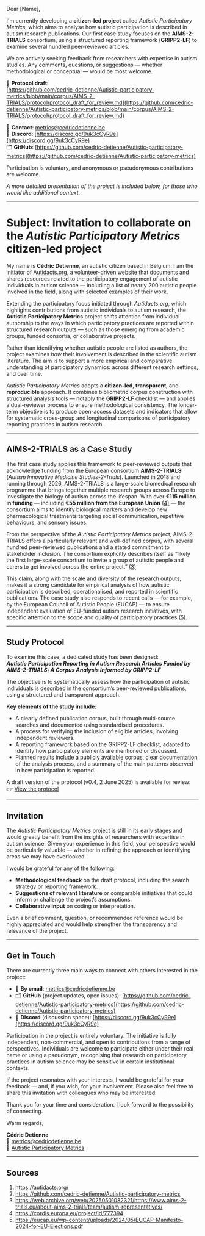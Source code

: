 Dear [Name],

I'm currently developing a **citizen-led project** called *Autistic Participatory Metrics*, which aims to analyse how autistic participation is described in autism research publications. Our first case study focuses on the **AIMS-2-TRIALS** consortium, using a structured reporting framework (**GRIPP2-LF**) to examine several hundred peer-reviewed articles.

We are actively seeking feedback from researchers with expertise in autism studies. Any comments, questions, or suggestions — whether methodological or conceptual — would be most welcome.

🔗 **Protocol draft**:  
[https://github.com/cedric-detienne/Autistic-participatory-metrics/blob/main/corpus/AIMS-2-TRIALS/protocol/protocol_draft_for_review.md](https://github.com/cedric-detienne/Autistic-participatory-metrics/blob/main/corpus/AIMS-2-TRIALS/protocol/protocol_draft_for_review.md)

📧 **Contact**: [metrics@cedricdetienne.be](mailto:metrics@cedricdetienne.be)  
💬 **Discord**: [https://discord.gg/9uk3cCyR9e](https://discord.gg/9uk3cCyR9e)  
🗂 **GitHub**: [https://github.com/cedric-detienne/Autistic-participatory-metrics](https://github.com/cedric-detienne/Autistic-participatory-metrics)

Participation is voluntary, and anonymous or pseudonymous contributions are welcome.

*A more detailed presentation of the project is included below, for those who would like additional context.*

---

# Subject: Invitation to collaborate on the *Autistic Participatory Metrics* citizen-led project

My name is **Cédric Detienne**, an autistic citizen based in Belgium. I am the initiator of [Autidacts.org](https://autidacts.org/), a volunteer-driven website that documents and shares resources related to the participatory engagement of autistic individuals in autism science — including a list of nearly 200 autistic people involved in the field, along with selected examples of their work.

Extending the participatory focus initiated through *Autidacts.org*, which highlights contributions from autistic individuals to autism research, the **Autistic Participatory Metrics** project shifts attention from individual authorship to the ways in which participatory practices are reported within structured research outputs — such as those emerging from academic groups, funded consortia, or collaborative projects.

Rather than identifying whether autistic people are listed as authors, the project examines *how* their involvement is described in the scientific autism literature. The aim is to support a more empirical and comparative understanding of participatory dynamics: across different research settings, and over time.

*Autistic Participatory Metrics* adopts a **citizen-led**, **transparent**, and **reproducible** approach. It combines bibliometric corpus construction with structured analysis tools — notably the **GRIPP2-LF** checklist — and applies a dual-reviewer process to ensure methodological consistency. The longer-term objective is to produce open-access datasets and indicators that allow for systematic cross-group and longitudinal comparisons of participatory reporting practices in autism research.

---

## AIMS-2-TRIALS as a Case Study

The first case study applies this framework to peer-reviewed outputs that acknowledge funding from the European consortium **AIMS-2-TRIALS** (*Autism Innovative Medicine Studies-2-Trials*). Launched in 2018 and running through 2026, AIMS-2-TRIALS is a large-scale biomedical research programme that brings together multiple research groups across Europe to investigate the biology of autism across the lifespan. With over **€115 million in funding** — including **€55 million from the European Union** [(4)](https://cordis.europa.eu/project/id/777394) — the consortium aims to identify biological markers and develop new pharmacological treatments targeting social communication, repetitive behaviours, and sensory issues.

From the perspective of the *Autistic Participatory Metrics* project, AIMS-2-TRIALS offers a particularly relevant and well-defined corpus, with several hundred peer-reviewed publications and a stated commitment to stakeholder inclusion. The consortium explicitly describes itself as “likely the first large-scale consortium to invite a group of autistic people and carers to get involved across the entire project.” [(3)](https://web.archive.org/web/20250501082321/https://www.aims-2-trials.eu/about-aims-2-trials/team/autism-representatives/)

This claim, along with the scale and diversity of the research outputs, makes it a strong candidate for empirical analysis of how autistic participation is described, operationalised, and reported in scientific publications. The case study also responds to recent calls — for example, by the European Council of Autistic People (EUCAP) — to ensure independent evaluation of EU-funded autism research initiatives, with specific attention to the scope and quality of participatory practices [(5)](https://eucap.eu/wp-content/uploads/2024/05/EUCAP-Manifesto-2024-for-EU-Elections.pdf).

---

## Study Protocol

To examine this case, a dedicated study has been designed:  
**_Autistic Participation Reporting in Autism Research Articles Funded by AIMS-2-TRIALS: A Corpus Analysis Informed by GRIPP2-LF_**

The objective is to systematically assess how the participation of autistic individuals is described in the consortium’s peer-reviewed publications, using a structured and transparent approach.

**Key elements of the study include:**

- A clearly defined publication corpus, built through multi-source searches and documented using standardised procedures.
- A process for verifying the inclusion of eligible articles, involving independent reviewers.
- A reporting framework based on the GRIPP2-LF checklist, adapted to identify how participatory elements are mentioned or discussed.
- Planned results include a publicly available corpus, clear documentation of the analysis process, and a summary of the main patterns observed in how participation is reported.

A draft version of the protocol (v0.4, 2 June 2025) is available for review:  
👉 [View the protocol](https://github.com/cedric-detienne/Autistic-participatory-metrics/blob/main/corpus/AIMS-2-TRIALS/protocol/protocol_draft_for_review.md)

---

## Invitation

The *Autistic Participatory Metrics* project is still in its early stages and would greatly benefit from the insights of researchers with expertise in autism science. Given your experience in this field, your perspective would be particularly valuable — whether in refining the approach or identifying areas we may have overlooked.

I would be grateful for any of the following:

- **Methodological feedback** on the draft protocol, including the search strategy or reporting framework.  
- **Suggestions of relevant literature** or comparable initiatives that could inform or challenge the project’s assumptions.  
- **Collaborative input** on coding or interpretation.  

Even a brief comment, question, or recommended reference would be highly appreciated and would help strengthen the transparency and relevance of the project.

---

## Get in Touch

There are currently three main ways to connect with others interested in the project:

- 📧 **By email**: [metrics@cedricdetienne.be](mailto:metrics@cedricdetienne.be)  
- 🗂 **GitHub** (project updates, open issues): [https://github.com/cedric-detienne/Autistic-participatory-metrics](https://github.com/cedric-detienne/Autistic-participatory-metrics)  
- 💬 **Discord** (discussion space): [https://discord.gg/9uk3cCyR9e](https://discord.gg/9uk3cCyR9e)  

Participation in the project is entirely voluntary. The initiative is fully independent, non-commercial, and open to contributions from a range of perspectives. Individuals are welcome to participate either under their real name or using a pseudonym, recognising that research on participatory practices in autism science may be sensitive in certain institutional contexts.

If the project resonates with your interests, I would be grateful for your feedback — and, if you wish, for your involvement. Please also feel free to share this invitation with colleagues who may be interested.

Thank you for your time and consideration. I look forward to the possibility of connecting.

Warm regards,  

**Cédric Detienne**  
📧 [metrics@cedricdetienne.be](mailto:metrics@cedricdetienne.be)  
🔗 [Autistic Participatory Metrics](https://github.com/cedric-detienne/Autistic-participatory-metrics)

---

## Sources

1. https://autidacts.org/  
2. https://github.com/cedric-detienne/Autistic-participatory-metrics  
3. https://web.archive.org/web/20250501082321/https://www.aims-2-trials.eu/about-aims-2-trials/team/autism-representatives/  
4. https://cordis.europa.eu/project/id/777394  
5. https://eucap.eu/wp-content/uploads/2024/05/EUCAP-Manifesto-2024-for-EU-Elections.pdf  
